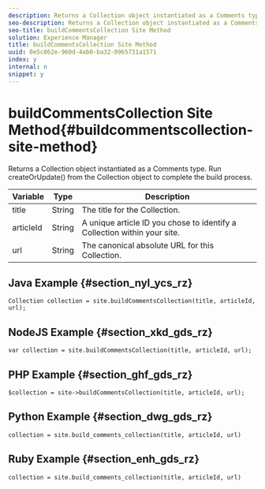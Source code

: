 ```yaml
---
description: Returns a Collection object instantiated as a Comments type. Run createOrUpdate() from the Collection object to complete the build process.
seo-description: Returns a Collection object instantiated as a Comments type. Run createOrUpdate() from the Collection object to complete the build process.
seo-title: buildCommentsCollection Site Method
solution: Experience Manager
title: buildCommentsCollection Site Method
uuid: 0e5c062e-960d-4ab0-ba32-0965731a1571
index: y
internal: n
snippet: y
---
```


# buildCommentsCollection Site Method{#buildcommentscollection-site-method}

Returns a Collection object instantiated as a Comments type. Run createOrUpdate() from the Collection object to complete the build process.

|Variable|Type|Description|
|--- |--- |--- |
|title|String|The title for the Collection.|
|articleId|String|A unique article ID you chose to identify a Collection within your site.|
|url|String|The canonical absolute URL for this Collection.|

## Java Example {#section_nyl_ycs_rz}

```
Collection collection = site.buildCommentsCollection(title, articleId, url);
```

## NodeJS Example {#section_xkd_gds_rz}

```
var collection = site.buildCommentsCollection(title, articleId, url); 

``` 

## PHP Example {#section_ghf_gds_rz}

```
$collection = site->buildCommentsCollection(title, articleId, url); 

```

## Python Example {#section_dwg_gds_rz}

```
collection = site.build_comments_collection(title, articleId, url) 

```

## Ruby Example {#section_enh_gds_rz}

```
collection = site.build_comments_collection(title, articleId, url) 

```
